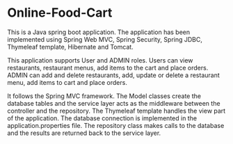 # Online-Food-Cart

This is a Java spring boot application. 
The application has been implemented using Spring Web MVC, Spring Security, Spring JDBC, Thymeleaf template, Hibernate and Tomcat.

This application supports User and ADMIN roles. Users can view restaurants, restaurant menus, add items to the cart and place orders.
ADMIN can add and delete restaurants, add, update or delete a restaurant menu, add items to cart and place orders.

It follows the Spring MVC framework.
The Model classes create the database tables and the service layer acts as the middleware between the controller and the repository.
The Thymeleaf template handles the view part of the application.
The database connection is implemented in the application.properties file.
The repository class makes calls to the database and the results are returned back to the service layer.


